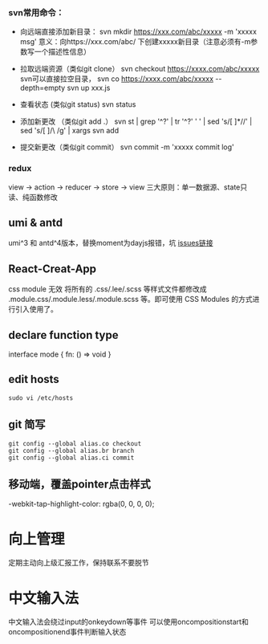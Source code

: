 ### svn常用命令：
+ 向远端直接添加新目录：
svn mkdir https://xxx.com/abc/xxxxx -m 'xxxxx msg'
意义：向https://xxx.com/abc/ 下创建xxxxx新目录（注意必须有-m参数写一个描述性信息）

+ 拉取远端资源（类似git clone）
svn checkout https://xxxx.com/abc/xxxxx
svn可以直接拉空目录， svn co https://xxxx.com/abc/xxxxx --depth=empty
svn up xxx.js

+ 查看状态 (类似git status)
svn status

+ 添加新更改 （类似git add .）
svn st | grep '^\?' | tr '^\?' ' ' | sed 's/[ ]*//' | sed 's/[ ]/\\ /g' | xargs svn add

+ 提交新更改（类似git commit）
svn commit -m 'xxxxx commit log'

### redux
view -> action -> reducer -> store -> view
三大原则：单一数据源、state只读、纯函数修改

## umi & antd
umi^3 和 antd^4版本，替换moment为dayjs报错，坑
[issues链接](https://github.com/ant-design/ant-design-pro/issues/6063)

## React-Creat-App
css module 无效
将所有的 .css/.lee/.scss 等样式文件都修改成 .module.css/.module.less/.module.scss 等。即可使用 CSS Modules 的方式进行引入使用了。

## declare function type
interface mode {
  fn: () => void
}

## edit hosts
```
sudo vi /etc/hosts
```

## git 简写
```
git config --global alias.co checkout  
git config --global alias.br branch  
git config --global alias.ci commit 
```

## 移动端，覆盖pointer点击样式
-webkit-tap-highlight-color: rgba(0, 0, 0, 0);

# 向上管理
定期主动向上级汇报工作，保持联系不要脱节

# 中文输入法
中文输入法会绕过input的onkeydown等事件
可以使用oncompositionstart和oncompositionend事件判断输入状态
